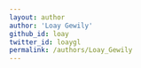 ```yaml
---
layout: author
author: 'Loay Gewily'
github_id: loay
twitter_id: loaygl
permalink: /authors/Loay_Gewily
---
```

